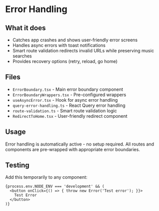 # Error Handling

## What it does
- Catches app crashes and shows user-friendly error screens
- Handles async errors with toast notifications  
- Smart route validation redirects invalid URLs while preserving music searches
- Provides recovery options (retry, reload, go home)

## Files
- `ErrorBoundary.tsx` - Main error boundary component
- `ErrorBoundaryWrappers.tsx` - Pre-configured wrappers
- `useAsyncError.tsx` - Hook for async error handling
- `query-error-handling.ts` - React Query error handling
- `route-validation.ts` - Smart route validation logic
- `RedirectToHome.tsx` - User-friendly redirect component

## Usage
Error handling is automatically active - no setup required. All routes and components are pre-wrapped with appropriate error boundaries.

## Testing
Add this temporarily to any component:
```tsx
{process.env.NODE_ENV === 'development' && (
  <button onClick={() => { throw new Error('Test error'); }}>
    Test Error
  </button>
)}
```
